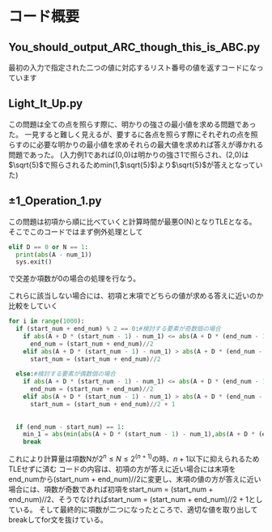 # コード概要

## You_should_output_ARC_though_this_is_ABC.py

最初の入力で指定された二つの値に対応するリスト番号の値を返すコードになっています

## Light_It_Up.py

この問題は全ての点を照らす際に、明かりの強さの最小値を求める問題であった。
一見すると難しく見えるが、要するに各点を照らす際にそれぞれの点を照らすのに必要な明かりの最小値を求めそれらの最大値を求めれば答えが導かれる問題であった。
(入力例1であれば(0,0)は明かりの強さ1で照らされ、(2,0)は$\sqrt{5}$で照らされるためmin(1,$\sqrt{5}$)より$\sqrt{5}$が答えとなっていた)

## ±1_Operation_1.py

この問題は初項から順に比べていくと計算時間が最悪O(N)となりTLEとなる。
そこでこのコードではまず例外処理として

```python
elif D == 0 or N == 1:
  print(abs(A - num_1))
  sys.exit()
```
で交差か項数が0の場合の処理を行なう。

これらに該当しない場合には、初項と末項でどちらの値が求める答えに近いのか比較をしていく

```python
for i in range(1000):
  if (start_num + end_num) % 2 == 0:#検討する要素が奇数個の場合
    if abs(A + D * (start_num - 1) - num_1) <= abs(A + D * (end_num - 1)- num_1):
      end_num = (start_num + end_num)//2
    elif abs(A + D * (start_num - 1) - num_1) > abs(A + D * (end_num - 1)- num_1):
      start_num = (start_num + end_num)//2
      
  else:#検討する要素が偶数個の場合
    if abs(A + D * (start_num - 1) - num_1) <= abs(A + D * (end_num - 1)- num_1):
      end_num = (start_num + end_num)//2
    elif abs(A + D * (start_num - 1) - num_1) > abs(A + D * (end_num - 1)- num_1):
      start_num = (start_num + end_num)//2 + 1
    
     
  if (end_num - start_num) == 1:
    min_1 = abs(min(abs(A + D * (start_num - 1) - num_1),abs(A + D * (end_num - 1) - num_1)))
    break
```

これにより計算量は項数Nが$2^n \leq N \leq 2^{(n + 1)}$の時、$n+1$以下に抑えられるためTLEせずに済む
コードの内容は、初項の方が答えに近い場合には末項をend_numから(start_num + end_num)//2に変更し、末項の値の方が答えに近い場合には、項数が奇数であれば初項をstart_num = (start_num + end_num)//2、そうでなければstart_num = (start_num + end_num)//2 + 1としている。
そして最終的に項数が二つになったところで、適切な値を取り出してbreakしてfor文を抜けている。
